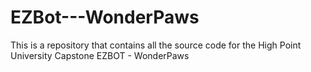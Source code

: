 # EZBot---WonderPaws
This is a repository that contains all the source code for the High Point University Capstone EZBOT - WonderPaws
